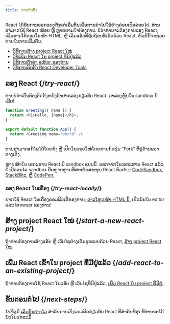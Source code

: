 ```yaml
---
title: ການຕິດຕັ້ງ
---
```


<Intro>

React ໄດ້ຮັບການອອກແບບຕັ້ງແຕ່ເລີ່ມຕົ້ນເພື່ອການນຳໄປໃຊ້ຢ່າງຄ່ອຍເປັນຄ່ອຍໄປ. ທ່ານສາມາດໃຊ້ React ໜ້ອຍ ຫຼື ຫຼາຍຕາມໃຈຕ້ອງການ. ບໍ່ວ່າທ່ານຈະຕ້ອງການລອງ React, ເພີ່ມການໂຕ້ຕອບໃນໜ້າ HTML, ຫຼື ເລີ່ມແອັບທີ່ຊັບຊ້ອນທີ່ເຮັດດ້ວຍ React, ຫົວຂໍ້ນີ້ຈະຊ່ວຍທ່ານໃນການເລີ່ມຕົ້ນ.

</Intro>

<YouWillLearn isChapter={true}>

* [ວິທີການສ້າງ project React ໃໝ່](/learn/start-a-new-react-project)
* [ວິທີເພີ່ມ React ໃນ project ທີ່ມີຢູ່ແລ້ວ](/learn/add-react-to-an-existing-project)
* [ວິທີການຕັ້ງຄ່າ editor ຂອງທ່ານ](/learn/editor-setup)
* [ວິທີການຕິດຕັ້ງ React Developer Tools](/learn/react-developer-tools)

</YouWillLearn>

## ລອງ React {/*try-react*/}

ທ່ານບໍ່ຈຳເປັນຕ້ອງຕິດຕັ້ງຫຍັງຖ້າຢາກລອງກ່ຽວກັບ React. ມາລອງຫຼິ້ນໃນ sandbox ນີ້ເລີຍ!

<Sandpack>

```js
function Greeting({ name }) {
  return <h1>Hello, {name}</h1>;
}

export default function App() {
  return <Greeting name="world" />
}
```

</Sandpack>

ທ່ານສາມາດແກ້ໄຂໄດ້ໂດຍກົງ ຫຼື ເປີດໃນແຖບໃໝ່ໂດຍການກົດປຸ່ມ "Fork" ທີ່ຢູ່ດ້ານຂວາທາງເທິງ.

ຫຼາຍໜ້າໃນ ເອກະສານ React ມີ sandbox ແບບນີ້. ນອກຈາກໃນເອກະສານ React ແລ້ວ, ຍັງມີອອນໄລ sandbox ອີກຫຼາກຫຼາຍທີ່ສະໜັບສະໜູນ React ຕົວຢ່າງ: [CodeSandbox](https://codesandbox.io/s/new), [StackBlitz](https://stackblitz.com/fork/react), ຫຼື [CodePen.](https://codepen.io/pen?&editors=0010&layout=left&prefill_data_id=3f4569d1-1b11-4bce-bd46-89090eed5ddb)

### ລອງ React ໃນເຄື່ອງ {/*try-react-locally*/}

ຢາກໃຊ້ React ໃນເຄື່ອງຄອມພິວເຕີ້ຂອງທ່ານ, [ດາວໂຫຼດໜ້າ HTML ນີ້.](https://gist.githubusercontent.com/gaearon/0275b1e1518599bbeafcde4722e79ed1/raw/db72dcbf3384ee1708c4a07d3be79860db04bff0/example.html) ເປີດມັນໃນ editor ແລະ browser ຂອງທ່ານ!

## ສ້າງ project React ໃໝ່ {/*start-a-new-react-project*/}

ຖ້າທ່ານຕ້ອງການສ້າງແອັບ ຫຼື ເວັບໄຊຢ່າງເຕັມຮູບແບບດ້ວຍ React, [ສ້າງ project React ໃໝ່](/learn/start-a-new-react-project)

## ເພີ່ມ React ເຂົ້າໃນ project ທີ່ມີຢູ່ແລ້ວ {/*add-react-to-an-existing-project*/}

ຖ້າທ່ານຕ້ອງການໃຊ້ React ໃນແອັບ ຫຼື ເວັບໄຊທີ່ມີຢູ່ແລ້ວ, [ເພີ່ມ React ໃນ project ທີ່ມີຢູ່.](/learn/add-react-to-an-existing-project)

## ຂັ້ນຕອນຕໍ່ໄປ {/*next-steps*/}

ໄປທີ່ຄູ່ມື [ເລີ່ມຕົ້ນຢ່າງໄວ](/learn) ສຳລັບການເບິ່ງແນວຄິດກ່ຽວກັບ React ທີ່ສຳຄັນທີ່ສຸດທີ່ທ່ານຈະໄດ້ພົບໃນແຕ່ລະມື້.
